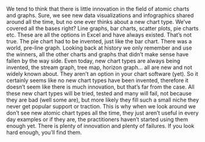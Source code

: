 

We tend to think that there is little innovation in the field of atomic charts and graphs. Sure, we see new
data visualizations and infographics shared around all the time, but no one ever thinks about a new chart
type. We’ve covered all the bases right? Line graphs, bar charts, scatter plots, pie charts etc. These are
all the options in Excel and have always existed. That’s not true. The pie chart had to be invented, just
like the bar chart. There was a world, pre-line graph. Looking back at history we only remember and use the
winners, all the other charts and graphs that didn’t make sense have fallen by the way side. Even today, new
chart types are always being invented, the stream graph, tree map, horizon graph… all are new and not widely
known about. They aren’t an option in your chart software (yet). So it certainly seems like no new chart
types have been invented, therefore it doesn’t seem like there is much innovation, but that’s far from the
case. All these new chart types will be tried, tested and many will fail, not because they are bad (well some
are), but more likely they fill such a small niche they never get popular support or traction. This is why
when we look around we don’t see new atomic chart types all the time, they just aren’t useful in every day
examples or if they are, the practitioners haven’t started using them enough yet. There is plenty of
innovation and plenty of failures. If you look hard enough, you’ll find them.